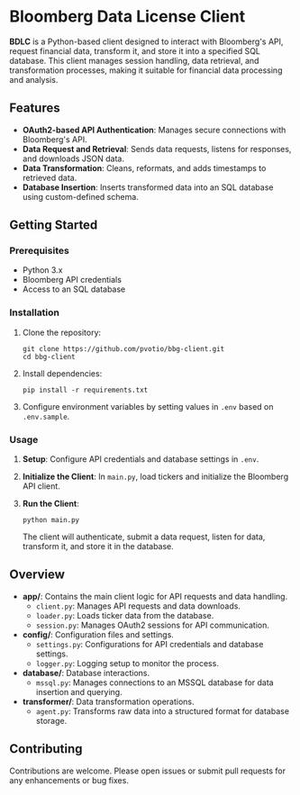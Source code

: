 # Bloomberg Data License Client

**BDLC** is a Python-based client designed to interact with Bloomberg's API, request financial data, transform it, and store it into a specified SQL database. This client manages session handling, data retrieval, and transformation processes, making it suitable for financial data processing and analysis.

## Features

- **OAuth2-based API Authentication**: Manages secure connections with Bloomberg's API.
- **Data Request and Retrieval**: Sends data requests, listens for responses, and downloads JSON data.
- **Data Transformation**: Cleans, reformats, and adds timestamps to retrieved data.
- **Database Insertion**: Inserts transformed data into an SQL database using custom-defined schema.

## Getting Started

### Prerequisites

- Python 3.x
- Bloomberg API credentials
- Access to an SQL database

### Installation

1. Clone the repository:

    ```
    git clone https://github.com/pvotio/bbg-client.git
    cd bbg-client
    ```

2. Install dependencies:

    ```
    pip install -r requirements.txt
    ```

3. Configure environment variables by setting values in `.env` based on `.env.sample`.

### Usage

1. **Setup**: Configure API credentials and database settings in `.env`.
2. **Initialize the Client**: In `main.py`, load tickers and initialize the Bloomberg API client.
3. **Run the Client**:

    ```
    python main.py
    ```

   The client will authenticate, submit a data request, listen for data, transform it, and store it in the database.

## Overview

- **app/**: Contains the main client logic for API requests and data handling.
  - `client.py`: Manages API requests and data downloads.
  - `loader.py`: Loads ticker data from the database.
  - `session.py`: Manages OAuth2 sessions for API communication.
- **config/**: Configuration files and settings.
  - `settings.py`: Configurations for API credentials and database settings.
  - `logger.py`: Logging setup to monitor the process.
- **database/**: Database interactions.
  - `mssql.py`: Manages connections to an MSSQL database for data insertion and querying.
- **transformer/**: Data transformation operations.
  - `agent.py`: Transforms raw data into a structured format for database storage.

## Contributing

Contributions are welcome. Please open issues or submit pull requests for any enhancements or bug fixes.
